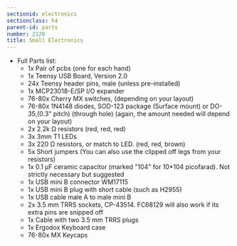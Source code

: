 ```yaml
---
sectionid: electronics 
sectionclass: h4
parent-id: parts 
number: 2120
title: Small Electronics
---
```


- Full Parts list:
  - 1x Pair of pcbs (one for each hand)
  - 1x Teensy USB Board, Version 2.0
  - 24x Teensy header pins, male (unless pre-installed)
  - 1x MCP23018-E/SP I/O expander
  - 76-80x Cherry MX switches, (depending on your layout)
  - 76-80x 1N4148 diodes, SOD-123 package (Surface mount) or DO-35,(0.3" pitch) (through hole) (again, the amount needed will depend on your layout)
  - 2x 2.2k Ω resistors (red, red, red)
  - 3x 3mm T1 LEDs
  - 3x 220 Ω resistors, or match to LED. (red, red, brown)
  - 5x Short jumpers (You can also use the clipped off legs from your resistors)
  - 1x 0.1 µF ceramic capacitor (marked "104" for 10\*104 picofarad). Not strictly necessary but suggested
  - 1x USB mini B connector WM17115
  - 1x USB mini B plug with short cable (such as H2955)
  - 1x USB cable male A to male mini B
  - 2x 3.5 mm TRRS sockets, CP-43514. FC68129 will also work if its extra pins are snipped off
  - 1x Cable with two 3.5 mm TRRS plugs
  - 1x Ergodox Keyboard case
  - 76-80x MX Keycaps


